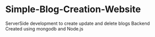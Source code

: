 # Simple-Blog-Creation-Website
ServerSide development to create update and delete blogs Backend Created using mongodb and Node.js
